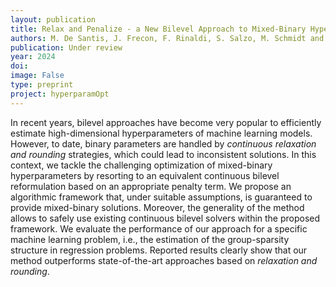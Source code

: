 ```yaml
---
layout: publication
title: Relax and Penalize - a New Bilevel Approach to Mixed-Binary Hyperparameter Optimization
authors: M. De Santis, J. Frecon, F. Rinaldi, S. Salzo, M. Schmidt and S. Venturini
publication: Under review
year: 2024
doi:
image: False
type: preprint
project: hyperparamOpt
---
```



In recent years, bilevel approaches have become very popular to efficiently estimate high-dimensional hyperparameters of machine learning models. However, to date, binary parameters are handled by *continuous relaxation and rounding* strategies, which could lead to inconsistent solutions. In this context, we tackle the challenging optimization of mixed-binary hyperparameters by resorting to an equivalent continuous bilevel reformulation based on an appropriate penalty term. We propose an algorithmic framework that, under suitable assumptions, is guaranteed to provide mixed-binary solutions. Moreover, the generality of the method allows to safely use existing continuous bilevel solvers within the proposed framework. We evaluate the performance of our approach for a specific machine learning problem, i.e., the estimation of the group-sparsity structure in regression problems. Reported results clearly show that our method outperforms state-of-the-art approaches based on *relaxation and rounding*.
